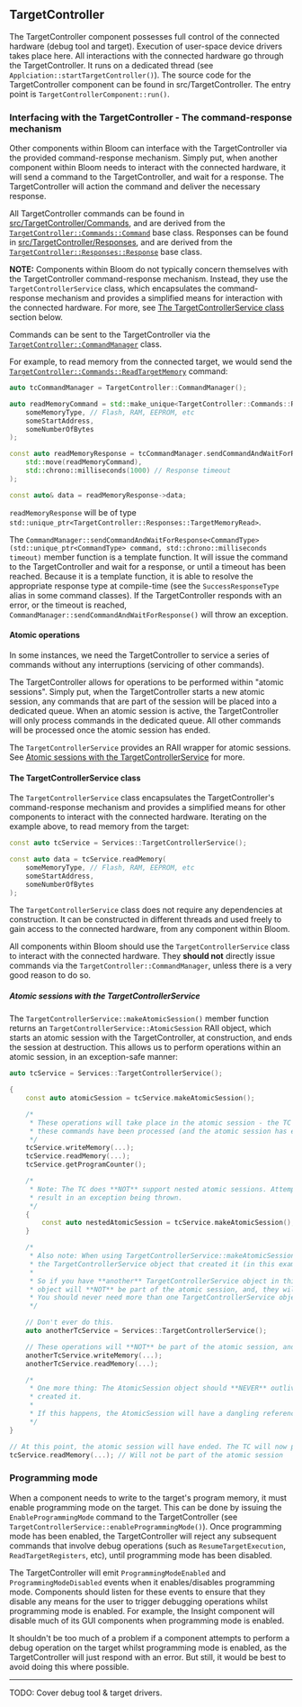 ## TargetController

The TargetController component possesses full control of the connected hardware (debug tool and target). Execution of
user-space device drivers takes place here. All interactions with the connected hardware go through the
TargetController. It runs on a dedicated thread (see `Applciation::startTargetController()`). The source code for the
TargetController component can be found in src/TargetController. The entry point is `TargetControllerComponent::run()`.

### Interfacing with the TargetController - The command-response mechanism

Other components within Bloom can interface with the TargetController via the provided command-response mechanism.
Simply put, when another component within Bloom needs to interact with the connected hardware, it will send a command to
the TargetController, and wait for a response. The TargetController will action the command and deliver the necessary
response.

All TargetController commands can be found in [src/TargetController/Commands](./Commands), and are derived from the
[`TargetController::Commands::Command`](./Commands/Command.hpp) base class. Responses can be found in
[src/TargetController/Responses](./Responses), and are derived from the
[`TargetController::Responses::Response`](./Responses/Response.hpp) base class.

**NOTE:** Components within Bloom do not typically concern themselves with the TargetController command-response
mechanism. Instead, they use the `TargetControllerService` class, which encapsulates the command-response mechanism and
provides a simplified means for interaction with the connected hardware. For more, see
[The TargetControllerService class](#the-TargetControllerService-class) section below.

Commands can be sent to the TargetController via the [`TargetController::CommandManager`](./CommandManager.hpp)
class.

For example, to read memory from the connected target, we would send the
[`TargetController::Commands::ReadTargetMemory`](./Commands/ReadTargetMemory.hpp) command:

```c++
auto tcCommandManager = TargetController::CommandManager();

auto readMemoryCommand = std::make_unique<TargetController::Commands::ReadTargetMemory>(
    someMemoryType, // Flash, RAM, EEPROM, etc
    someStartAddress,
    someNumberOfBytes
);

const auto readMemoryResponse = tcCommandManager.sendCommandAndWaitForResponse(
    std::move(readMemoryCommand),
    std::chrono::milliseconds(1000) // Response timeout
);

const auto& data = readMemoryResponse->data;
```

`readMemoryResponse` will be of type `std::unique_ptr<TargetController::Responses::TargetMemoryRead>`.

The `CommandManager::sendCommandAndWaitForResponse<CommandType>(std::unique_ptr<CommandType> command, std::chrono::milliseconds timeout)`
member function is a template function. It will issue the command to the TargetController and wait for a response, or
until a timeout has been reached. Because it is a template function, it is able to resolve the appropriate response
type at compile-time (see the `SuccessResponseType` alias in some command classes). If the TargetController responds
with an error, or the timeout is reached, `CommandManager::sendCommandAndWaitForResponse()` will throw an exception.

#### Atomic operations

In some instances, we need the TargetController to service a series of commands without any interruptions (servicing of
other commands).

The TargetController allows for operations to be performed within "atomic sessions". Simply put, when the
TargetController starts a new atomic session, any commands that are part of the session will be placed into a dedicated
queue. When an atomic session is active, the TargetController will only process commands in the dedicated queue.
All other commands will be processed once the atomic session has ended.

The `TargetControllerService` provides an RAII wrapper for atomic sessions. See
[Atomic sessions with the TargetControllerService](#atomic-sessions-with-the-TargetControllerService) for more.

#### The TargetControllerService class

The `TargetControllerService` class encapsulates the TargetController's command-response mechanism and provides a
simplified means for other components to interact with the connected hardware. Iterating on the example above, to read
memory from the target:

```c++
const auto tcService = Services::TargetControllerService();

const auto data = tcService.readMemory(
    someMemoryType, // Flash, RAM, EEPROM, etc
    someStartAddress,
    someNumberOfBytes
);
```

The `TargetControllerService` class does not require any dependencies at construction. It can be constructed in
different threads and used freely to gain access to the connected hardware, from any component within Bloom.

All components within Bloom should use the `TargetControllerService` class to interact with the connected hardware. They
**should not** directly issue commands via the `TargetController::CommandManager`, unless there is a very good
reason to do so.

##### Atomic sessions with the TargetControllerService

The `TargetControllerService::makeAtomicSession()` member function returns an `TargetControllerService::AtomicSession`
RAII object, which starts an atomic session with the TargetController, at construction, and ends the session at
destruction. This allows us to perform operations within an atomic session, in an exception-safe manner:

```c++
auto tcService = Services::TargetControllerService();

{
    const auto atomicSession = tcService.makeAtomicSession();

    /*
     * These operations will take place in the atomic session - the TC will **NOT** service any other commands until
     * these commands have been processed (and the atomic session has ended).
     */
    tcService.writeMemory(...);
    tcService.readMemory(...);
    tcService.getProgramCounter();

    /*
     * Note: The TC does **NOT** support nested atomic sessions. Attempting to start another session in this block will
     * result in an exception being thrown.
     */
    {
        const auto nestedAtomicSession = tcService.makeAtomicSession(); // This will fail - a session is already active.
    }

    /*
     * Also note: When using TargetControllerService::makeAtomicSession(), the returned AtomicSession object is tied to
     * the TargetControllerService object that created it (in this example: tcService).
     *
     * So if you have **another** TargetControllerService object in this block, any operations performed via that
     * object will **NOT** be part of the atomic session, and, they will deadlock the TC. So don't ever do this.
     * You should never need more than one TargetControllerService object in a single block.
     */

    // Don't ever do this.
    auto anotherTcService = Services::TargetControllerService();

    // These operations will **NOT** be part of the atomic session, and they will cause a deadlock and timeout.
    anotherTcService.writeMemory(...);
    anotherTcService.readMemory(...);

    /*
     * One more thing: The AtomicSession object should **NEVER** outlive the TargetControllerService object that
     * created it.
     *
     * If this happens, the AtomicSession will have a dangling reference, which will result in UB.
     */
}

// At this point, the atomic session will have ended. The TC will now process any other commands in the queue.
tcService.readMemory(...); // Will not be part of the atomic session
```

### Programming mode

When a component needs to write to the target's program memory, it must enable programming mode on the target. This can
be done by issuing the `EnableProgrammingMode` command to the TargetController (see
`TargetControllerService::enableProgrammingMode()`). Once programming mode has been enabled, the TargetController will
reject any subsequent commands that involve debug operations (such as `ResumeTargetExecution`, `ReadTargetRegisters`,
etc), until programming mode has been disabled.

The TargetController will emit `ProgrammingModeEnabled` and `ProgrammingModeDisabled` events when it enables/disables
programming mode. Components should listen for these events to ensure that they disable any means for the user to trigger
debugging operations whilst programming mode is enabled. For example, the Insight component will disable much of its
GUI components when programming mode is enabled.

It shouldn't be too much of a problem if a component attempts to perform a debug operation on the target whilst
programming mode is enabled, as the TargetController will just respond with an error. But still, it would be best to
avoid doing this where possible.

---

TODO: Cover debug tool & target drivers.

